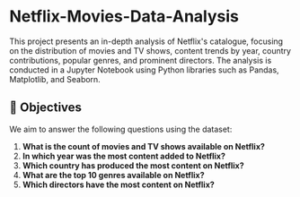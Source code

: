 # Netflix-Movies-Data-Analysis
This project presents an in-depth analysis of Netflix's catalogue, focusing on the distribution of movies and TV shows, content trends by year, country contributions, popular genres, and prominent directors.  The analysis is conducted in a Jupyter Notebook using Python libraries such as Pandas, Matplotlib, and Seaborn.
## 📌 Objectives

We aim to answer the following questions using the dataset:

1. **What is the count of movies and TV shows available on Netflix?**
2. **In which year was the most content added to Netflix?**
3. **Which country has produced the most content on Netflix?**
4. **What are the top 10 genres available on Netflix?**
5. **Which directors have the most content on Netflix?**
